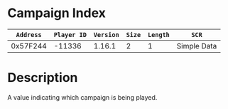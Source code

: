 # Campaign Index

| `Address` | `Player ID` | `Version` | `Size` | `Length` | `SCR` |
| ---------- | ----------- | --------- | ------ | -------- | ---- |
| 0x57F244 | -11336 | 1.16.1 | 2 | 1 | Simple Data |

# Description

A value indicating which campaign is being played.